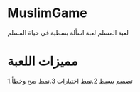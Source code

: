 # MuslimGame
لعبة المسلم لعبة اسألة بسطية في حياة المسلم


# مميزات اللعبة
1.تصميم بسيط
2.نمط اختيارات
3.نمط صح وخطأ
